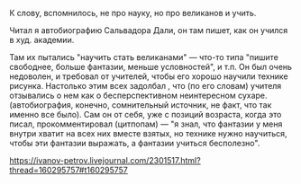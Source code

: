 К слову, вспомнилось, не про науку, но про великанов и учить.

Читал я автобиографию Сальвадора Дали, он там пишет, как он учился в худ. академии.

Там их пытались "научить стать великанами" — что-то типа "пишите свободнее, больше фантазии, меньше условностей", и т.п. Он был очень недоволен, и требовал от учителей, чтобы его хорошо научили технике рисунка. Настолько этим всех задолбал , что (по его словам) учителя отзывались о нем как о бесперспективном неинтересном сухаре. (автобиография, конечно, сомнительный источник, не факт, что так именно все было). Сам он от себя, уже с позиций возраста, когда это писал, прокомментировал (цитпопам) — "я знал, что фантазии у меня внутри хватит на всех них вместе взятых, но технике нужно научиться, чтобы эти фантазии выражать, а фантазии учиться бесполезно".

https://ivanov-petrov.livejournal.com/2301517.html?thread=160295757#t160295757